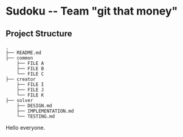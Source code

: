 # Sudoku -- Team "git that money"

## Project Structure
```
.
├── README.md
├── common
    ├── FILE A
    ├── FILE B
    └── FILE C
├── creator
    ├── FILE I
    ├── FILE J
    └── FILE K
├── solver
    ├── DESIGN.md
    ├── IMPLEMENTATION.md
    └── TESTING.md
```
Hello everyone.
